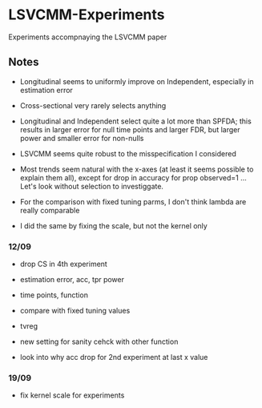 # LSVCMM-Experiments
Experiments accompnaying the LSVCMM paper



## Notes

- Longitudinal seems to uniformly improve on Independent, especially in estimation error
- Cross-sectional very rarely selects anything
- Longitudinal and Independent select quite a lot more than SPFDA; this results in larger error
  for null time points and larger FDR, but larger power and smaller error for non-nulls
- LSVCMM seems quite robust to the misspecification I considered
- Most trends seem natural with the x-axes (at least it seems possible to explain them all),
  except for drop in accuracy for prop observed=1 ... 
  Let's look without selection to investiggate.

- For the comparison with fixed tuning parms, I don't think lambda are really comparable
- I did the same by fixing the scale, but not the kernel only

### 12/09

- drop CS in 4th experiment
- estimation error, acc, tpr power
- time points, function
- compare with fixed tuning values

- tvreg
- new setting for sanity cehck with other function
- look into why acc drop for 2nd experiment at last x value

### 19/09

- fix kernel scale for experiments


